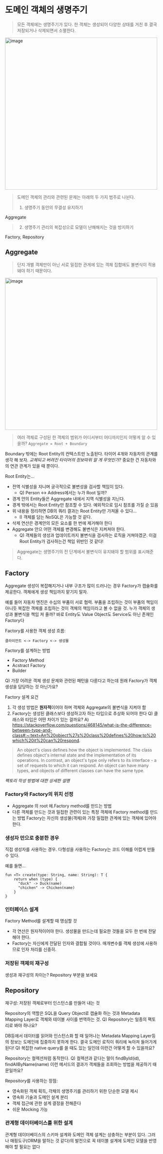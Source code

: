 # 도메인 객체의 생명주기
> 모든 객체에는 생명주기가 있다. 한 객체는 생성되어 다양한 상태를 거친 후 결국 저장되거나 삭제되면서 소멸한다.
<img width="500" alt="image" src="https://user-images.githubusercontent.com/599971/187502858-5187ae17-51a3-45c0-ad1c-484086c02939.png">

> 도메인 객체의 관리와 관련된 문제는 아래의 두 가지 범주로 나뉜다.
> 1. 생명주기 동안의 무결성 유지하기

Aggregate
> 2. 생명주기 관리의 복잡성으로 모델이 난해해지는 것을 방지하기

Factory, Repository

## Aggregate

> 단지 개별 객체만이 아닌 서로 밀접한 관게에 있는 객체 집합에도 불변식이 적용돼야 하기 때문이다.
<img width="500" alt="image" src="https://user-images.githubusercontent.com/599971/187504590-d4a1a408-5154-4b02-a7c1-5c71e20e102f.png">

> 여러 객체로 구성된 한 객체의 범위가 어디서부터 어디까지인지 어떻게 알 수 있을까?
`Aggregate = Root + Boundary`

Boundary 밖에는 Root Entity의 컨텍스트만 노출된다. 타이어 4개와 자동차의 관계를 생각 해 보자. _교체되고 버려진 타이어의 정보따위 알 게 무엇인가?_ 중요한 건 자동차와의 연관 관계가 있을 때 뿐이다.

Root Entity는...
* 전역 식별성을 지니며 궁극적으로 불변성을 검사할 책임이 있다.
  * Q) Person <-> Address에서는 누가 Root 일까?
* 경계 안의 Entity들은 Aggregate 내에서 지역 식별성을 지닌다.
* 경계 밖에서는 Root Entity만 참조할 수 있다. 예외적으로 임시 참조를 가질 순 있음
* 위 내용을 정리하면 DB의 쿼리 결과는 Root Entity만 가져올 수 있다...
  * I) 객체를 담는 NoSQL은 가능할 것 같다.
* 삭제 연산은 경계안의 모든 요소를 한 번에 제거해야 한다
* Aggregate 안으 어떤 객체를 변경해도 불변식은 지켜져야 한다.
  * Q) 객체들의 생성과 업데이트까지 불변식을 검사하는 로직을 거쳐야겠군. 이걸 Root Entity가 검사하는건 책임 위반인 것 같다!

> Aggregate는 생명주기의 전 단계에서 불변식이 유지돼야 할 범위를 표시해준다.

## Factory
Aggregate 생성이 복잡해지거나 내부 구조가 많이 드러나는 경우 Factory가 캡슐화를 제공한다. 객체에게 생성 책임까지 맡기지 말자.

예를 들어 자동차 엔진은 수십의 부품이 서로 협력. 부품을 조립하는 것이 부품의 책임이 아니듯 복잡한 객체를 조립하는 것이 객체의 책임이라고 볼 수 없을 것.
누가 객체의 생성과 불변식을 책임 져 줄까? 바로 Entity도 Value Object도 Service도 아닌 존재인 Factory다

Factory를 사용한 객체 생성 흐름:
```
클라이언트 <-> Factory <-> 생성물
```

Factory를 설계하는 방법
- Factory Method
- Acstract Factory
- Builder

Q) 가장 어려운 객체 생성 문제와 관련된 패턴을 다룬다고 하는데 원래 Factory가 객체 생성을 담당하는 것 아닌가요?

Factory 설계 요건
1. 각 생성 방법은 **원자적**이어야 하며 객체와 Aggregate의 불변식을 지켜야 함
2. Factory는 생성된 클래스보다 생성하고자 하는 타입으로 추상화 되어야 한다
Q) 클래스와 타입은 어떤 차이가 있는 걸까요?
A) https://stackoverflow.com/questions/468145/what-is-the-difference-between-type-and-class#:~:text=An%20object%27s%20class%20defines%20how,to%20which%20it%20can%20respond.
> An object's class defines how the object is implemented. The class defines object's internal state and the implementation of its operations.
> In contrast, an object's type only refers to its interface - a set of requests to which it can respond.
> An object can have many types, and objects of different classes can have the same type.


_팩토리 작성 방법에 대한 상세한 설명_
### Factory와 Factory의 위치 선정
- Aggregate 의 root 에.Factory method를 만드는 방법
- 다른 객체를 만드는 것과 밀접한 관련이 있는 특정 객체에 Factory method를 만드는 방법
Factory는 자신의 생성물(객체)와 가장 밀접한 관계에 있는 객체에 있어야 한다.

### 생성자 만으로 충분한 경우
직접 생성자를 사용하는 경우. 다형성을 사용하는 Factory는 코드 이해를 어렵게 만들 수 있다.

예를 들면...
```
fun <T> create(type: String, name: String): T {
	return when (type) {
	  "duck" -> Duck(name)
	  "chicken" -> Chicken(name)
	}
}
```

### 인터페이스 설계
Factory Method를 설계할 때 명심할 것
* 각 연산은 원자적이어야 한다. 생성물을 만드는데 필요한 것들을 모두 한 번에 전달해야 한다.
* Factory는 자신에게 전달된 인자와 결합될 것이다. 매개변수를 객체 생성에 사용하므로 인자 처리를 신중히.

### 저장된 객체의 재구성
생성과 재구성의 차이는? Repository 부분을 보세요

## Repository
재구성: 저장된 객체로부터 인스턴스를 만들어 내는 것

Repository의 역할은 SQL을 Query Object로 캡슐화 하는 것과 Metadata Mapping Layer로 객체와 테이블 사이를 번역하는 것.
Q) Repository는 일종의 팩토리로 봐야 하나요?

DB등에서 데이터를 읽어와 인스턴스화 할 때 일어나는 Metadata Mapping Layer등의 정보는 도메인에 집중하지 못하게 한다. 결국 도메인 로직이 쿼리에 녹아져 들어가게 된다!
Q) 복잡한 native query를 쓸 때도 있는 일인데 이런건 어떻게 할 수 있을까요?

Repository는 컬렉션처럼 동작한다.
Q) 컬렉션과 같다는 말이 findById(id), findAllByName(name) 이런 메서드의 결과가 객체들을 조회하는 방법을 제공하기 때문일까요?

Repository를 사용하는 장점:
- 영속화된 객체 획득, 갹채의 생명주기를 관리하기 위한 단순한 모델 제시
- 영속화 기술과 도메인 설계 분리
- 객체 접근에 관한 설계 결정을 전해준다
- 쉬운 Mocking 가능

### 관계형 데이터베이스를 위한 설계
관계형 데이터베이스의 스키마 설계와 도메인 객체 설계는 상충하는 부분이 있다. 그러나 매핑도구(ORM을 말하는 것 같다)의 발전으로 꼭 테이블 설계에 도메인 모델을 반영해야 할 필요는 없다

